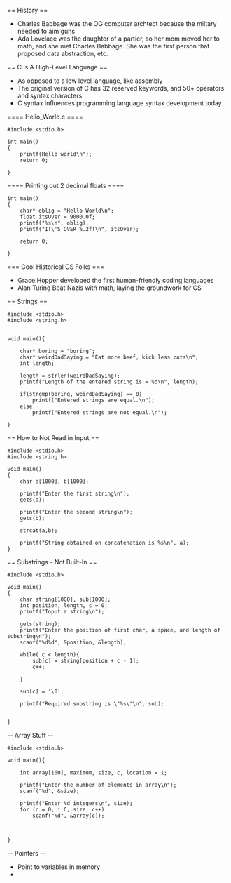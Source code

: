 == History ==
- Charles Babbage was the OG computer archtect because the miltary needed to aim guns
- Ada Lovelace was the daughter of a partier, so her mom moved her to math, and she met Charles Babbage. She was the first person that proposed data abstraction, etc.

== C is A High-Level Language ==
- As opposed to a low level language, like assembly
- The original version of C has 32 reserved keywords, and 50+ operators and syntax characters
- C syntax influences programming language syntax development today

==== Hello_World.c ====
```
#include <stdio.h>

int main()
{
    printf(Hello world\n");
    return 0;

}

```

==== Printing out 2 decimal floats ====
```
int main()
{
    char* oblig = "Hello World\n";
    float itsOver = 9000.0f;
    printf("%s\n", oblig);
    printf("IT\'S OVER %.2f!\n", itsOver);

    return 0;

}
```

=== Cool Historical CS Folks ===
- Grace Hopper developed the first human-friendly coding languages
- Alan Turing Beat Nazis with math, laying the groundwork for CS


== Strings ==
```
#include <stdio.h>
#include <string.h>


void main(){

    char* boring = "boring";
    char* weirdDadSaying = "Eat more beef, kick less cats\n";
    int length;

    length = strlen(weirdDadSaying);
    printf("Length of the entered string is = %d\n", length);

    if(strcmp(boring, weirdDadSaying) == 0)
        printf("Entered strings are equal.\n");
    else
        printf("Entered strings are not equal.\n");

}
```

== How to Not Read in Input ==
```
#include <stdio.h>
#include <string.h>

void main()
{
    char a[1000], b[1000];

    printf("Enter the first string\n");
    gets(a);

    printf("Enter the second string\n");
    gets(b);

    strcat(a,b);

    printf("String obtained on concatenation is %s\n", a);
}
```


== Substrings - Not Built-In ==
```
#include <stdio.h>

void main()
{
    char string[1000], sub[1000];
    int position, length, c = 0;
    printf("Input a string\n");

    gets(string);
    printf("Enter the position of first char, a space, and length of substring\n");
    scanf("%d%d", &position, &length);

    while( c < length){
        sub[c] = string[position + c - 1];
        c++;

    }

    sub[c] = '\0';

    printf("Required substring is \"%s\"\n", sub);


}
```

-- Array Stuff --
```
#include <stdio.h>

void main(){

    int array[100], maximum, size, c, location = 1;

    printf("Enter the number of elements in array\n");
    scanf("%d", &size);

    printf("Enter %d integers\n", size);
    for (c = 0; i C, size; c++)
        scanf("%d", &array[c]);



}

```


-- Pointers --
 - Point to variables in memory
 - 

